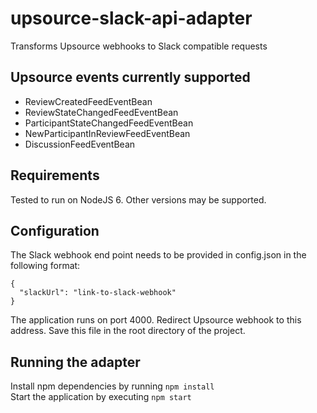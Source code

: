 # upsource-slack-api-adapter
Transforms Upsource webhooks to Slack compatible requests

## Upsource events currently supported
* ReviewCreatedFeedEventBean
* ReviewStateChangedFeedEventBean
* ParticipantStateChangedFeedEventBean
* NewParticipantInReviewFeedEventBean
* DiscussionFeedEventBean

## Requirements
Tested to run on NodeJS 6. Other versions may be supported.

## Configuration
The Slack webhook end point needs to be provided in config.json in the following format:   
```
{
  "slackUrl": "link-to-slack-webhook"
}
```
The application runs on port 4000. Redirect Upsource webhook to this address.
Save this file in the root directory of the project.


## Running the adapter
Install npm dependencies by running `npm install`   
Start the application by executing `npm start`   

